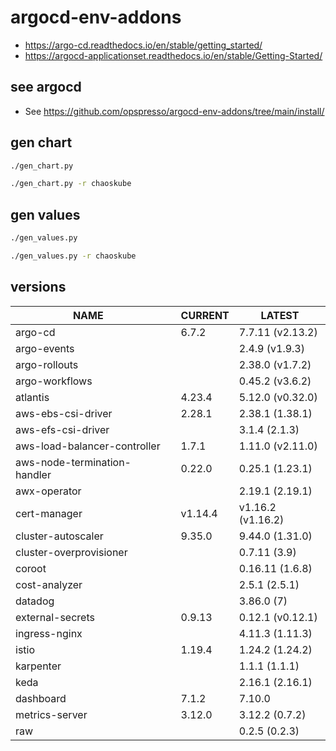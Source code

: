 # argocd-env-addons

* <https://argo-cd.readthedocs.io/en/stable/getting_started/>
* <https://argocd-applicationset.readthedocs.io/en/stable/Getting-Started/>

## see argocd

* See <https://github.com/opspresso/argocd-env-addons/tree/main/install/>

## gen chart

```bash
./gen_chart.py

./gen_chart.py -r chaoskube
```

## gen values

```bash
./gen_values.py

./gen_values.py -r chaoskube
```

## versions

<!--- BEGIN_VERSION --->
| NAME | | CURRENT | LATEST |
| --- | - | --- | --- |
| argo-cd |  | 6.7.2 | 7.7.11 (v2.13.2) |
| argo-events |  |  | 2.4.9 (v1.9.3) |
| argo-rollouts |  |  | 2.38.0 (v1.7.2) |
| argo-workflows |  |  | 0.45.2 (v3.6.2) |
| atlantis |  | 4.23.4 | 5.12.0 (v0.32.0) |
| aws-ebs-csi-driver |  | 2.28.1 | 2.38.1 (1.38.1) |
| aws-efs-csi-driver |  |  | 3.1.4 (2.1.3) |
| aws-load-balancer-controller |  | 1.7.1 | 1.11.0 (v2.11.0) |
| aws-node-termination-handler |  | 0.22.0 | 0.25.1 (1.23.1) |
| awx-operator |  |  | 2.19.1 (2.19.1) |
| cert-manager |  | v1.14.4 | v1.16.2 (v1.16.2) |
| cluster-autoscaler |  | 9.35.0 | 9.44.0 (1.31.0) |
| cluster-overprovisioner |  |  | 0.7.11 (3.9) |
| coroot |  |  | 0.16.11 (1.6.8) |
| cost-analyzer |  |  | 2.5.1 (2.5.1) |
| datadog |  |  | 3.86.0 (7) |
| external-secrets |  | 0.9.13 | 0.12.1 (v0.12.1) |
| ingress-nginx |  |  | 4.11.3 (1.11.3) |
| istio |  | 1.19.4 | 1.24.2 (1.24.2) |
| karpenter |  |  | 1.1.1 (1.1.1) |
| keda |  |  | 2.16.1 (2.16.1) |
| dashboard |  | 7.1.2 | 7.10.0 |
| metrics-server |  | 3.12.0 | 3.12.2 (0.7.2) |
| raw |  |  | 0.2.5 (0.2.3) |
<!--- END_VERSION --->
